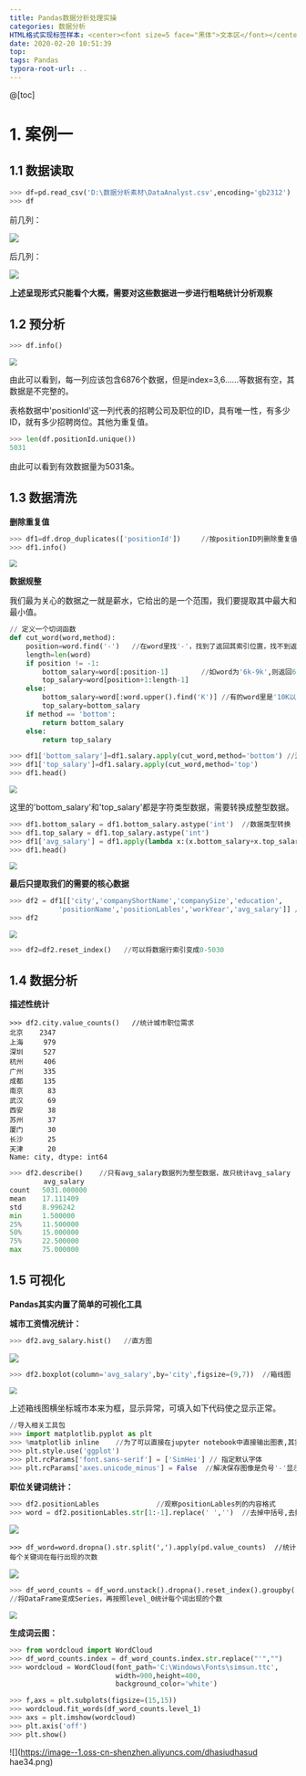 ```yaml
---
title: Pandas数据分析处理实操
categories: 数据分析
HTML格式实现标签样本: <center><font size=5 face="黑体">文本区</font></center>
date: 2020-02-20 10:51:39
top:
tags: Pandas
typora-root-url: ..
---
```


@[toc]

# 1. 案例一

## 1.1 数据读取

```python
>>> df=pd.read_csv('D:\数据分析素材\DataAnalyst.csv',encoding='gb2312')
>>> df
```

前几列：

![](https://image--1.oss-cn-shenzhen.aliyuncs.com/Snipaste_2020-02-20_11-03-16.jpg)

后几列：

![](https://image--1.oss-cn-shenzhen.aliyuncs.com/Snipaste_2020-02-20_11-17-10.jpg)

**上述呈现形式只能看个大概，需要对这些数据进一步进行粗略统计分析观察**

## 1.2 预分析

```python
>>> df.info()
```

<img src="https://image--1.oss-cn-shenzhen.aliyuncs.com/Snipaste_2020-02-20_11-07-21.jpg" style="zoom:80%;" />

由此可以看到，每一列应该包含6876个数据，但是index=3,6……等数据有空，其数据是不完整的。

表格数据中'positionId'这一列代表的招聘公司及职位的ID，具有唯一性，有多少ID，就有多少招聘岗位。其他为重复值。

```python
>>> len(df.positionId.unique())
5031
```

由此可以看到有效数据量为5031条。

## 1.3 数据清洗

**删除重复值**

```python
>>> df1=df.drop_duplicates(['positionId'])     //按positionID列删除重复值
>>> df1.info()
```

<img src="https://image--1.oss-cn-shenzhen.aliyuncs.com/Snipaste_2020-02-20_11-49-26.jpg" style="zoom:80%;" />

**数据规整**

我们最为关心的数据之一就是薪水，它给出的是一个范围，我们要提取其中最大和最小值。

```python
// 定义一个切词函数
def cut_word(word,method):
    position=word.find('-')   //在word里找'-'，找到了返回其索引位置，找不到返回-1
    length=len(word)
    if position != -1:         
        bottom_salary=word[:position-1]        //如word为'6k-9k',则返回6
        top_salary=word[position+1:length-1]
    else:
        bottom_salary=word[:word.upper().find('K')] //有的word里是'10K以上'，没有'-'，则只取数字部分
        top_salary=bottom_salary
    if method == 'bottom':
        return bottom_salary
    else:
        return top_salary

>>> df1['bottom_salary']=df1.salary.apply(cut_word,method='bottom') //注意这里传参方式
>>> df1['top_salary']=df1.salary.apply(cut_word,method='top')
>>> df1.head() 
```

<img src="https://image--1.oss-cn-shenzhen.aliyuncs.com/Snipaste_2020-02-20_12-20-02.jpg" style="zoom:80%;" />

这里的'bottom_salary'和'top_salary'都是字符类型数据，需要转换成整型数据。

```python
>>> df1.bottom_salary = df1.bottom_salary.astype('int')  //数据类型转换
>>> df1.top_salary = df1.top_salary.astype('int')
>>> df1['avg_salary'] = df1.apply(lambda x:(x.bottom_salary+x.top_salary)/2,axis=1)
>>> df1.head()
```

<img src="https://image--1.oss-cn-shenzhen.aliyuncs.com/Snipaste_2020-02-20_12-36-05.jpg" style="zoom:80%;" />

**最后只提取我们的需要的核心数据**

```python
>>> df2 = df1[['city','companyShortName','companySize','education',
            'positionName','positionLables','workYear','avg_salary']] //注意这里两个括号
>>> df2
```

<img src="https://image--1.oss-cn-shenzhen.aliyuncs.com/Snipaste_2020-02-20_12-43-46.jpg" style="zoom:80%;" />

```python
>>> df2=df2.reset_index()   //可以将数据行索引变成0-5030
```

## 1.4 数据分析

**描述性统计**

```
>>> df2.city.value_counts()   //统计城市职位需求
北京    2347
上海     979
深圳     527
杭州     406
广州     335
成都     135
南京      83
武汉      69
西安      38
苏州      37
厦门      30
长沙      25
天津      20
Name: city, dtype: int64
```

```python
>>> df2.describe()    //只有avg_salary数据列为整型数据，故只统计avg_salary
　　　　　avg_salary
count 	5031.000000
mean 	17.111409
std 	8.996242
min 	1.500000
25% 	11.500000
50% 	15.000000
75% 	22.500000
max 	75.000000
```

## 1.5 可视化

**Pandas其实内置了简单的可视化工具**

**城市工资情况统计：**

```python
>>> df2.avg_salary.hist()   //直方图
```

![](https://image--1.oss-cn-shenzhen.aliyuncs.com/Snipaste_2020-02-20_13-43-03.jpg)

```python
>>> df2.boxplot(column='avg_salary',by='city',figsize=(9,7))  //箱线图
```

<img src="https://image--1.oss-cn-shenzhen.aliyuncs.com/4324vvfdxf.png" style="zoom:80%;" />

上述箱线图横坐标城市本来为框，显示异常，可填入如下代码使之显示正常。

```python
//导入相关工具包
>>> import matplotlib.pyplot as plt
>>> %matplotlib inline    //为了可以直接在jupyter notebook中直接输出图表,其实可以省略
>>> plt.style.use('ggplot')
>>> plt.rcParams['font.sans-serif'] = ['SimHei'] // 指定默认字体
>>> plt.rcParams['axes.unicode_minus'] = False  //解决保存图像是负号'-'显示为方块的问题
```

**职位关键词统计：**

```python
>>> df2.positionLables              //观察positionLables列的内容格式
>>> word = df2.positionLables.str[1:-1].replace(' ','')  //去掉中括号,去掉空格
```

![](https://image--1.oss-cn-shenzhen.aliyuncs.com/Snipaste_2020-02-20_14-05-07.jpg)

```
>>> df_word=word.dropna().str.split(',').apply(pd.value_counts)  //统计每个关键词在每行出现的次数
```

![](https://image--1.oss-cn-shenzhen.aliyuncs.com/Snipaste_2020-02-20_14-22-08.jpg)

```python
>>> df_word_counts = df_word.unstack().dropna().reset_index().groupby('level_0').count()
//将DataFrame变成Series，再按照level_0统计每个词出现的个数
```

<img src="https://image--1.oss-cn-shenzhen.aliyuncs.com/Snipaste_2020-02-20_14-27-35.jpg" style="zoom:80%;" />

**生成词云图：**

```python
>>> from wordcloud import WordCloud
>>> df_word_counts.index = df_word_counts.index.str.replace("'","")
>>> wordcloud = WordCloud(font_path='C:\Windows\Fonts\simsun.ttc',
                          width=900,height=400,
                          background_color='white')

>>> f,axs = plt.subplots(figsize=(15,15))
>>> wordcloud.fit_words(df_word_counts.level_1)
>>> axs = plt.imshow(wordcloud)
>>> plt.axis('off')
>>> plt.show()
```

![](https://image--1.oss-cn-shenzhen.aliyuncs.com/dhasiudhasud hae34.png)



